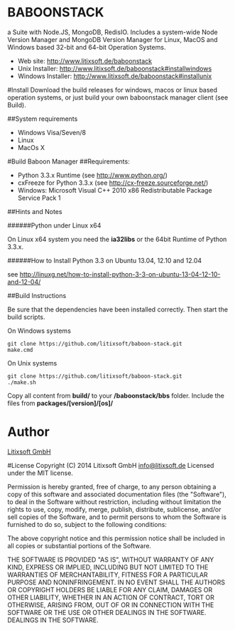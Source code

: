 # BABOONSTACK
a Suite with Node.JS, MongoDB, RedisIO. Includes a system-wide Node Version Manager and MongoDB Version Manager for Linux, MacOS and Windows based 32-bit and 64-bit Operation Systems.

* Web site: http://www.litixsoft.de/baboonstack
* Unix Installer: http://www.litixsoft.de/baboonstack#installwindows
* Windows Installer: http://www.litixsoft.de/baboonstack#installunix

#Install
Download the build releases for windows, macos or linux based operation systems, or just build your own baboonstack manager client (see Build).

##System requirements

* Windows Visa/Seven/8
* Linux
* MacOs X

#Build Baboon Manager
##Requirements:
* Python 3.3.x Runtime (see http://www.python.org/)
* cxFreeze for Python 3.3.x (see http://cx-freeze.sourceforge.net/)
* Windows: Microsoft Visual C++ 2010 x86 Redistributable Package Service Pack 1

##Hints and Notes

######Python under Linux x64

On Linux x64 system you need the **ia32libs** or the 64bit Runtime of Python 3.3.x.

######How to Install Python 3.3 on Ubuntu 13.04, 12.10 and 12.04

see http://linuxg.net/how-to-install-python-3-3-on-ubuntu-13-04-12-10-and-12-04/

##Build Instructions

Be sure that the dependencies have been installed correctly. Then start the build scripts.

On Windows systems

    git clone https://github.com/litixsoft/baboon-stack.git
    make.cmd

On Unix systems

	git clone https://github.com/litixsoft/baboon-stack.git
	./make.sh

Copy all content from **build/** to your **/baboonstack/bbs** folder. Include the files from **packages/[version]/[os]/**

# Author
[Litixsoft GmbH](http://www.litixsoft.de)

#License
Copyright (C) 2014 Litixsoft GmbH <info@litixsoft.de>
Licensed under the MIT license.

Permission is hereby granted, free of charge, to any person obtaining a copy
of this software and associated documentation files (the "Software"), to deal
in the Software without restriction, including without limitation the rights
to use, copy, modify, merge, publish, distribute, sublicense, and/or sell
copies of the Software, and to permit persons to whom the Software is
furnished to do so, subject to the following conditions:

The above copyright notice and this permission notice shall be included in
all copies or substantial portions of the Software.

THE SOFTWARE IS PROVIDED "AS IS", WITHOUT WARRANTY OF ANY KIND, EXPRESS OR
IMPLIED, INCLUDING BUT NOT LIMITED TO THE WARRANTIES OF MERCHANTABILITY,
FITNESS FOR A PARTICULAR PURPOSE AND NONINFRINGEMENT. IN NO EVENT SHALL THE
AUTHORS OR COPYRIGHT HOLDERS BE LIABLE FOR ANY CLAIM, DAMAGES OR OTHER
LIABILITY, WHETHER IN AN ACTION OF CONTRACT, TORT OR OTHERWISE, ARISING FROM,
OUT OF OR IN CONNECTION WITH THE SOFTWARE OR THE USE OR OTHER DEALINGS IN
THE SOFTWARE. DEALINGS IN THE SOFTWARE.
